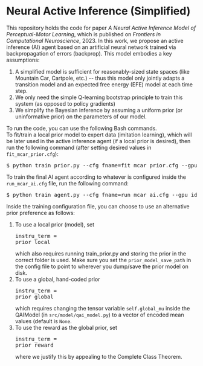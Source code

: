 # Neural Active Inference (Simplified)
This repository holds the code for paper *A Neural Active Inference Model of Perceptual-Motor Learning*, which is published on *Frontiers in Computational Neuroscience*, 2023. In this work, we propose an active inference (AI) agent based on an artificial neural network trained via backpropagation of errors (backprop). This model embodies a key assumptions:
1) A simplified model is sufficient for reasonably-sized state spaces (like Mountain Car, Cartpole, etc.) -- thus this model only jointly adapts a transition model and an expected free energy (EFE) model at each time step.
2) We only need the simple Q-learning bootstrap principle to train this system (as opposed to policy gradients)
3) We simplify the Bayesian inference by assuming a uniform prior (or uninformative prior) on the parameters of our model.

To run the code, you can use the following Bash commands.<br>
To fit/train a local prior model to expert data (imitation learning), which will be later used in the active inference agent (if a local prior is desired), then run the following command (after setting desired values in <code>fit_mcar_prior.cfg</code>):
<pre>
$ python train_prior.py --cfg_fname=fit_mcar_prior.cfg --gpu_id=0 
</pre>
To train the final AI agent according to whatever is configured inside the <code>run_mcar_ai.cfg</code> file, run the following command:
<pre>
$ python train_agent.py --cfg_fname=run_mcar_ai.cfg --gpu_id=0
</pre>

Inside the training configuration file, you can choose to use an alternative prior preference as follows:
1) To use a local prior (model), set <pre>instru_term = prior_local</pre> which also requires running train_prior.py and storing the prior in the correct folder is used. Make sure you set the <code>prior_model_save_path</code> in the config file to point to wherever you dump/save the prior model on disk.
2) To use a global, hand-coded prior <pre>instru_term = prior_global</pre> which requires changing the tensor variable <code>self.global_mu</code> inside the QAIModel (in <code>src/model/qai_model.py</code>) to a vector of encoded mean values (default is <code>None</code>.
4) To use the reward as the global prior, set <pre>instru_term = prior_reward</pre> where we justify this by appealing to the Complete Class Theorem.

